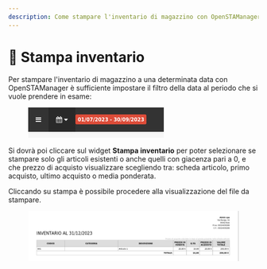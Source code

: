 ```yaml
---
description: Come stampare l'inventario di magazzino con OpenSTAManager
---
```


# 📃 Stampa inventario

Per stampare l'inventario di magazzino a una determinata data con OpenSTAManager è sufficiente impostare il filtro della data al periodo che si vuole prendere in esame:

<figure><img src="../../.gitbook/assets/immagine (32).png" alt=""><figcaption></figcaption></figure>

Si dovrà poi cliccare sul widget **Stampa inventario** per poter selezionare se stampare solo gli articoli esistenti o anche quelli con giacenza pari a 0, e che prezzo di acquisto visualizzare scegliendo tra: scheda articolo, primo acquisto, ultimo acquisto o media ponderata.

Cliccando su stampa è possibile procedere alla visualizzazione del file da stampare.

<figure><img src="../../.gitbook/assets/immagine (719).png" alt=""><figcaption></figcaption></figure>

